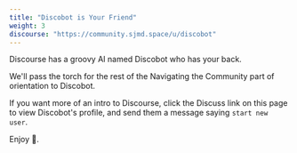 ```yaml
---
title: "Discobot is Your Friend"
weight: 3
discourse: "https://community.sjmd.space/u/discobot"
---
```


Discourse has a groovy AI named Discobot who has your back.

We'll pass the torch for the rest of the Navigating the Community part of orientation to Discobot.

If you want more of an intro to Discourse, click the Discuss link on this page to view Discobot's profile, and send them a message saying `start new user`.

Enjoy 🤖.
